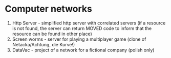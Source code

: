 # Computer networks
1. Http Server - simplified http server with correlated servers (if a resource is not found, 
the server can return MOVED code to inform that the resource can be found in other place)
2. Screen worms - server for playing a multiplayer game (clone of Netacka/Achtung, die Kurve!)
3. DataVac - project of a network for a fictional company (polish only)
